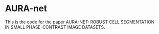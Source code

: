 # AURA-net

This is the code for the paper AURA-NET: ROBUST CELL SEGMENTATION IN SMALL PHASE-CONTRAST IMAGE DATASETS. 
